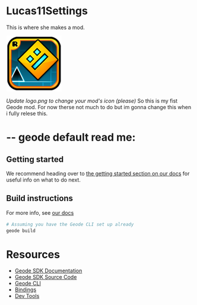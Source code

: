# Lucas11Settings
This is where she makes a mod.

<img src="logo.png" width="150" alt="the mod's logo" />

*Update logo.png to change your mod's icon (please)*
So this is my fist Geode mod. For now therse not much to do but im gonna change this when i fully relese this.

# -- geode default read me:
## Getting started
We recommend heading over to [the getting started section on our docs](https://docs.geode-sdk.org/getting-started/) for useful info on what to do next.

## Build instructions
For more info, see [our docs](https://docs.geode-sdk.org/getting-started/create-mod#build)
```sh
# Assuming you have the Geode CLI set up already
geode build
```

# Resources
* [Geode SDK Documentation](https://docs.geode-sdk.org/)
* [Geode SDK Source Code](https://github.com/geode-sdk/geode/)
* [Geode CLI](https://github.com/geode-sdk/cli)
* [Bindings](https://github.com/geode-sdk/bindings/)
* [Dev Tools](https://github.com/geode-sdk/DevTools)
